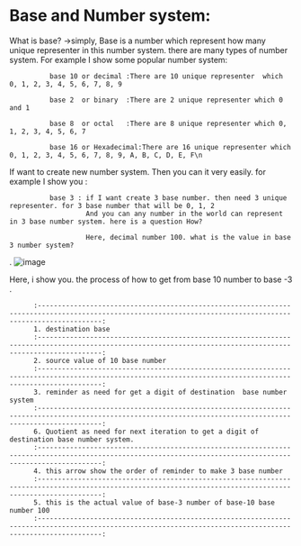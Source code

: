 # Base and Number system:

What is base?
->simply, Base is a number which represent how many unique representer in this number system. 
there are many types of number system. 
For example I show some popular number system:

              base 10 or decimal :There are 10 unique representer  which 0, 1, 2, 3, 4, 5, 6, 7, 8, 9 
              
              base 2  or binary  :There are 2 unique representer which 0 and 1
              
              base 8  or octal   :There are 8 unique representer which 0, 1, 2, 3, 4, 5, 6, 7
              
              base 16 or Hexadecimal:There are 16 unique representer which 0, 1, 2, 3, 4, 5, 6, 7, 8, 9, A, B, C, D, E, F\n
              
If want to create new number system. Then you can it very easily.
for example I show you :

              base 3 : if I want create 3 base number. then need 3 unique representer. for 3 base number that will be 0, 1, 2
                       And you can any number in the world can represent in 3 base number system. here is a question How?
                       
                       Here, decimal number 100. what is the value in base 3 number system?
.
                       ![image](https://user-images.githubusercontent.com/38063040/123504517-a5728780-d67b-11eb-9f92-7cafc032e0bc.png)
 
 Here, i show you. the process of how to get from base 10 number to base -3 .    
 
          :------------------------------------------------------------------------------------------------------------------------------------------------------------:
          1. destination base 
          :------------------------------------------------------------------------------------------------------------------------------------------------------------:
          2. source value of 10 base number
          :------------------------------------------------------------------------------------------------------------------------------------------------------------:
          3. reminder as need for get a digit of destination  base number system
          :------------------------------------------------------------------------------------------------------------------------------------------------------------:
          6. Quotient as need for next iteration to get a digit of destination base number system.
          :------------------------------------------------------------------------------------------------------------------------------------------------------------:
          4. this arrow show the order of reminder to make 3 base number
          :------------------------------------------------------------------------------------------------------------------------------------------------------------:
          5. this is the actual value of base-3 number of base-10 base number 100
          :------------------------------------------------------------------------------------------------------------------------------------------------------------:
   
   

                                
                       
                       
  
                     

                      
                       
